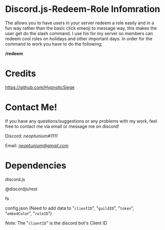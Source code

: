 # Discord.js-Redeem-Role Infomration

The allows you to have users in your server redeem a role easily and in a fun way rather than the basic click emeoji to message way, this makes the user get do the slash command. I use his for my server so members can redeem cool roles on holidays and other important days. In order for the command to work you have to do the following;

**/redeem**

# Credits
https://github.com/HypnoticSiege 

# Contact Me!
 If you have any questions/suggestions or any problems with my work, feel free to contact me via email or message me on discord!

  Discord: *neoptunium#1111*

  Email: *neoptunium@gmail.com*

# Dependencies 
discord.js

@discordjs/rest

fs

config.json (Need to add data to "`clientID`", "`guildID`", "`token`", "`embedColo`r", "`roleID`")

*Note:* The "`clientID`" is the discord bot's Client ID
